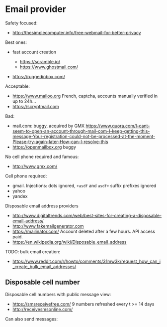 # Email provider

Safety focused:

- http://thesimplecomputer.info/free-webmail-for-better-privacy

Best ones:

- fast account creation

    - https://scramble.io/
    - https://www.ghostmail.com/

- https://ruggedinbox.com/

Acceptable:

- https://www.mailoo.org French, captcha, accounts manually verified in up to 24h...
- https://scryptmail.com

Bad:

- mail.com: buggy, acquired by GMX https://www.quora.com/I-cant-seem-to-open-an-account-through-mail-com-I-keep-getting-this-message-Your-registration-could-not-be-processed-at-the-moment-Please-try-again-later-How-can-I-resolve-this
- https://openmailbox.org buggy

No cell phone required and famous:

- http://www.gmx.com/

Cell phone required:

- gmail. Injections: dots ignored, `+asdf` and `asdf+` suffix prefixes ignored
- yahoo
- yandex

Disposable email address providers

- http://www.digitaltrends.com/web/best-sites-for-creating-a-disposable-email-address/
- http://www.fakemailgenerator.com
- https://mailinator.com/ Account deleted after a few hours. API access paid.
- https://en.wikipedia.org/wiki/Disposable_email_address

TODO: bulk email creation:

- https://www.reddit.com/r/howto/comments/31mw3k/request_how_can_i_create_bulk_email_addresses/

## Disposable cell number

Disposable cell numbers with public message view:

- https://smsreceivefree.com/ 9 numbers refreshed every t >= 14 days
- http://receivesmsonline.com/

Can also send messages:
